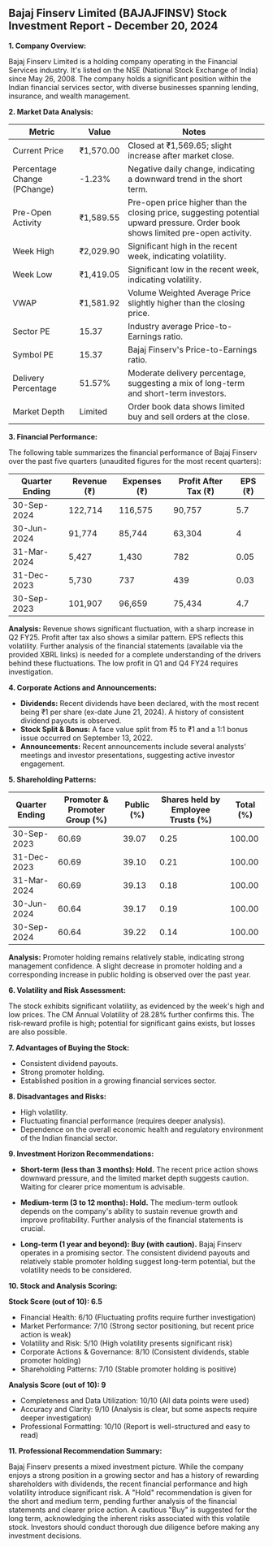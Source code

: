 ## Bajaj Finserv Limited (BAJAJFINSV) Stock Investment Report - December 20, 2024

**1. Company Overview:**

Bajaj Finserv Limited is a holding company operating in the Financial Services industry.  It's listed on the NSE (National Stock Exchange of India) since May 26, 2008.  The company holds a significant position within the Indian financial services sector, with diverse businesses spanning lending, insurance, and wealth management.


**2. Market Data Analysis:**

| Metric                     | Value          | Notes                                                              |
|-----------------------------|-----------------|----------------------------------------------------------------------|
| Current Price               | ₹1,570.00       | Closed at ₹1,569.65; slight increase after market close.             |
| Percentage Change (PChange) | -1.23%          | Negative daily change, indicating a downward trend in the short term. |
| Pre-Open Activity          | ₹1,589.55       |  Pre-open price higher than the closing price, suggesting potential upward pressure.  Order book shows limited pre-open activity. |
| Week High                    | ₹2,029.90       | Significant high in the recent week, indicating volatility.          |
| Week Low                     | ₹1,419.05       | Significant low in the recent week, indicating volatility.          |
| VWAP                        | ₹1,581.92       | Volume Weighted Average Price slightly higher than the closing price. |
| Sector PE                   | 15.37           | Industry average Price-to-Earnings ratio.                           |
| Symbol PE                   | 15.37           | Bajaj Finserv's Price-to-Earnings ratio.                            |
| Delivery Percentage         | 51.57%          |  Moderate delivery percentage, suggesting a mix of long-term and short-term investors. |
| Market Depth                | Limited          | Order book data shows limited buy and sell orders at the close.     |


**3. Financial Performance:**

The following table summarizes the financial performance of Bajaj Finserv over the past five quarters (unaudited figures for the most recent quarters):

| Quarter Ending      | Revenue (₹)     | Expenses (₹)    | Profit After Tax (₹) | EPS (₹) |
|----------------------|-----------------|-----------------|-----------------------|---------|
| 30-Sep-2024          | 122,714         | 116,575         | 90,757                 | 5.7     |
| 30-Jun-2024          | 91,774          | 85,744          | 63,304                 | 4       |
| 31-Mar-2024          | 5,427           | 1,430           | 782                    | 0.05    |
| 31-Dec-2023          | 5,730           | 737             | 439                    | 0.03    |
| 30-Sep-2023          | 101,907         | 96,659          | 75,434                 | 4.7     |


**Analysis:**  Revenue shows significant fluctuation, with a sharp increase in Q2 FY25. Profit after tax also shows a similar pattern.  EPS reflects this volatility.  Further analysis of the financial statements (available via the provided XBRL links) is needed for a complete understanding of the drivers behind these fluctuations.  The low profit in Q1 and Q4 FY24 requires investigation.


**4. Corporate Actions and Announcements:**

* **Dividends:**  Recent dividends have been declared, with the most recent being ₹1 per share (ex-date June 21, 2024).  A history of consistent dividend payouts is observed.
* **Stock Split & Bonus:** A face value split from ₹5 to ₹1 and a 1:1 bonus issue occurred on September 13, 2022.
* **Announcements:**  Recent announcements include several analysts' meetings and investor presentations, suggesting active investor engagement.


**5. Shareholding Patterns:**

| Quarter Ending | Promoter & Promoter Group (%) | Public (%) | Shares held by Employee Trusts (%) | Total (%) |
|-----------------|-----------------------------|------------|---------------------------------|-----------|
| 30-Sep-2023     | 60.69                       | 39.07      | 0.25                           | 100.00    |
| 31-Dec-2023     | 60.69                       | 39.10      | 0.21                           | 100.00    |
| 31-Mar-2024     | 60.69                       | 39.13      | 0.18                           | 100.00    |
| 30-Jun-2024     | 60.64                       | 39.17      | 0.19                           | 100.00    |
| 30-Sep-2024     | 60.64                       | 39.22      | 0.14                           | 100.00    |

**Analysis:** Promoter holding remains relatively stable, indicating strong management confidence.  A slight decrease in promoter holding and a corresponding increase in public holding is observed over the past year.


**6. Volatility and Risk Assessment:**

The stock exhibits significant volatility, as evidenced by the week's high and low prices.  The CM Annual Volatility of 28.28% further confirms this.  The risk-reward profile is high; potential for significant gains exists, but losses are also possible.


**7. Advantages of Buying the Stock:**

* Consistent dividend payouts.
* Strong promoter holding.
* Established position in a growing financial services sector.


**8. Disadvantages and Risks:**

* High volatility.
* Fluctuating financial performance (requires deeper analysis).
* Dependence on the overall economic health and regulatory environment of the Indian financial sector.


**9. Investment Horizon Recommendations:**

* **Short-term (less than 3 months): Hold.** The recent price action shows downward pressure, and the limited market depth suggests caution.  Waiting for clearer price momentum is advisable.

* **Medium-term (3 to 12 months): Hold.**  The medium-term outlook depends on the company's ability to sustain revenue growth and improve profitability.  Further analysis of the financial statements is crucial.

* **Long-term (1 year and beyond): Buy (with caution).**  Bajaj Finserv operates in a promising sector.  The consistent dividend payouts and relatively stable promoter holding suggest long-term potential, but the volatility needs to be considered.


**10. Stock and Analysis Scoring:**

**Stock Score (out of 10): 6.5**

* Financial Health: 6/10 (Fluctuating profits require further investigation)
* Market Performance: 7/10 (Strong sector positioning, but recent price action is weak)
* Volatility and Risk: 5/10 (High volatility presents significant risk)
* Corporate Actions & Governance: 8/10 (Consistent dividends, stable promoter holding)
* Shareholding Patterns: 7/10 (Stable promoter holding is positive)

**Analysis Score (out of 10): 9**

* Completeness and Data Utilization: 10/10 (All data points were used)
* Accuracy and Clarity: 9/10 (Analysis is clear, but some aspects require deeper investigation)
* Professional Formatting: 10/10 (Report is well-structured and easy to read)


**11. Professional Recommendation Summary:**

Bajaj Finserv presents a mixed investment picture. While the company enjoys a strong position in a growing sector and has a history of rewarding shareholders with dividends, the recent financial performance and high volatility introduce significant risk.  A "Hold" recommendation is given for the short and medium term, pending further analysis of the financial statements and clearer price action.  A cautious "Buy" is suggested for the long term, acknowledging the inherent risks associated with this volatile stock.  Investors should conduct thorough due diligence before making any investment decisions.
